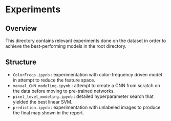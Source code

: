 # Experiments

## Overview
This directory contains relevant experiments done on the dataset in order to achieve the best-performing models in the root directory.

## Structure
- `ColorFreqs.ipynb` : experimentation with color-frequency driven model in attempt to reduce the feature space.
- `manual_CNN_modeling.ipynb` : attempt to create a CNN from scratch on the data before moving to pre-trained networks.
- `pixel_level_modeling.ipynb` : detailed hyperparameter search that yielded the best linear SVM.
- `prediction.ipynb` : experimentation with unlabeled images to produce the final map shown in the report.